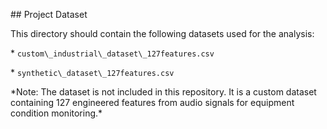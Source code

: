 \## Project Dataset



This directory should contain the following datasets used for the analysis:



\*   `custom\_industrial\_dataset\_127features.csv`

\*   `synthetic\_dataset\_127features.csv`



\*Note: The dataset is not included in this repository. It is a custom dataset containing 127 engineered features from audio signals for equipment condition monitoring.\*

